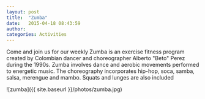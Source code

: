 ```yaml
---
layout: post
title:  "Zumba"
date:   2015-04-18 08:43:59
author: 
categories: Activities
---
```


Come and join us for our weekly Zumba is an exercise fitness program created by Colombian dancer and choreographer Alberto "Beto" Perez during the 1990s. Zumba involves dance and aerobic movements performed to energetic music. The choreography incorporates hip-hop, soca, samba, salsa, merengue and mambo. Squats and lunges are also included

![zumba]({{ site.baseurl }}/photos/zumba.jpg)